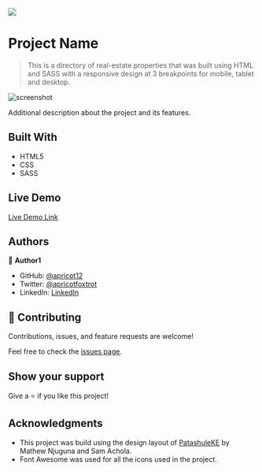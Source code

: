 ![](https://img.shields.io/badge/Microverse-blueviolet)

# Project Name

> This is a directory of real-estate properties that was built using HTML and SASS with a responsive design at 3 breakpoints for mobile, tablet and desktop.

![screenshot](assets/imgs/screenshot.png)

Additional description about the project and its features.

## Built With

- HTML5
- CSS
- SASS

## Live Demo

[Live Demo Link](https://apricot12.github.io/HTML-CSS-Capstone-/)

## Authors

👤 **Author1**

- GitHub: [@apricot12](https://github.com/apricot12)
- Twitter: [@apricotfoxtrot](apricotfoxtrot)
- LinkedIn: [LinkedIn](https://www.linkedin.com/in/aprikot-web/)


## 🤝 Contributing

Contributions, issues, and feature requests are welcome!

Feel free to check the [issues page](issues/).

## Show your support

Give a ⭐️ if you like this project!

## Acknowledgments

- This project was build using the design layout of [PatashuleKE](https://www.linkedin.com/in/aprikot-web/) by Mathew Njuguna and Sam Achola.
- Font Awesome was used for all the icons used in the project.

